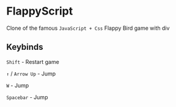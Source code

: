 # FlappyScript
Clone of the famous `JavaScript + Css` Flappy Bird game with div

## Keybinds

`Shift`    - Restart game

`↑` / `Arrow Up`        - Jump

`W`        - Jump

`Spacebar` - Jump
